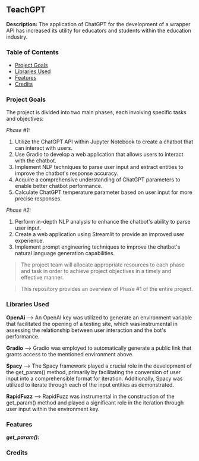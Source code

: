 ## TeachGPT
**Description:** The application of ChatGPT for the development of a wrapper API has increased its utility for educators and students within the education industry.

### Table of Contents

- [Project Goals](#project)
- [Libraries Used](#libraries)
- [Features](#features)
- [Credits](#credits)

### Project Goals

The project is divided into two main phases, each involving specific tasks and objectives:

_Phase #1:_

1. Utilize the ChatGPT API within Jupyter Notebook to create a chatbot that can interact with users.
2. Use Gradio to develop a web application that allows users to interact with the chatbot.
3. Implement NLP techniques to parse user input and extract entities to improve the chatbot's response accuracy.
4. Acquire a comprehensive understanding of ChatGPT parameters to enable better chatbot performance.
5. Calculate ChatGPT temperature parameter based on user input for more precise responses.

_Phase #2:_

1. Perform in-depth NLP analysis to enhance the chatbot's ability to parse user input.
2. Create a web application using Streamlit to provide an improved user experience.
3. Implement prompt engineering techniques to improve the chatbot's natural language generation capabilities.

> The project team will allocate appropriate resources to each phase and task in order to achieve project objectives in a timely and effective manner.

> This repository provides an overview of Phase #1 of the entire project.

### Libraries Used

**OpenAi**
--> An OpenAI key was utilized to generate an environment variable that facilitated the opening of a testing site, which was instrumental in assessing the relationship between user interaction and the bot's performance.

**Gradio**
--> Gradio was employed to automatically generate a public link that grants access to the mentioned environment above.

**Spacy**
--> The Spacy framework played a crucial role in the development of the get_param() method, primarily by facilitating the conversion of user input into a comprehensible format for iteration. Additionally, Spacy was utilized to iterate through each of the input entities as demonstrated.

**RapidFuzz**
--> RapidFuzz was instrumental in the construction of the get_param() method and played a significant role in the iteration through user input within the environment key. 

### Features

***get_param():***



### Credits
